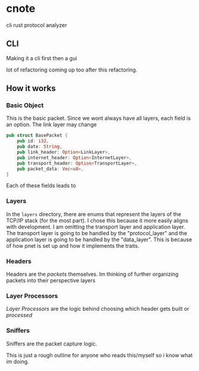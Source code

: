 # cnote
cli rust protocol analyzer

## CLI
Making it a cli first then a gui

lot of refactoring coming up too after this refactoring.

## How it works

### Basic Object
This is the basic packet. Since we wont always have all layers, each field is an option. The link layer may change
```rust
pub struct BasePacket {
    pub id: i32,
    pub date: String,
    pub link_header: Option<LinkLayer>,
    pub internet_header: Option<InternetLayer>,
    pub transport_header: Option<TransportLayer>,
    pub packet_data: Vec<u8>,
}
```
Each of these fields leads to

### Layers
In the ```layers``` directory, there are enums that represent the layers of the TCP/IP stack (for the most part). 
I chose this because it more easily aligns with development. I am omitting the transport layer and application layer.
The transport layer is going to be handled by the "protocol_layer" and the application layer is going to be handled
by the "data_layer". This is because of how pnet is set up and how it implements the traits.

### Headers
Headers are the _packets_ themselves. Im thinking of further organizing packets into their perspective layers

### Layer Processors
_Layer Processors_ are the logic behind choosing which header gets built or _processed_

### Sniffers
Sniffers are the packet capture logic. 

This is just a rough outline for anyone who reads this/myself so i know what im doing.
